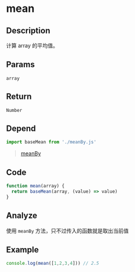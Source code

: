 # mean

## Description
计算 array 的平均值。

## Params
`array`

## Return
`Number`

## Depend
```js
import baseMean from './meanBy.js'
```
> [meanBy](./meanBy.md)

## Code
```js
function mean(array) {
  return baseMean(array, (value) => value)
}
```

## Analyze
使用 `meanBy` 方法，只不过传入的函数就是取出当前值

## Example
```js
console.log(mean([1,2,3,4])) // 2.5
```
